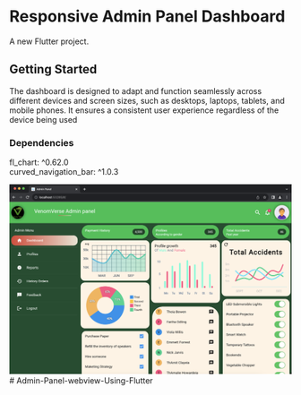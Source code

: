 # Responsive Admin Panel Dashboard

A new Flutter project.

## Getting Started

 The dashboard is designed to adapt and function seamlessly across different devices and screen sizes, such as desktops, laptops, tablets, and mobile phones. It ensures a consistent user experience regardless of the device being used

### Dependencies

fl_chart: ^0.62.0
<br>
curved_navigation_bar: ^1.0.3

<img src="assets/images/dashboard.png">
# Admin-Panel-webview-Using-Flutter
